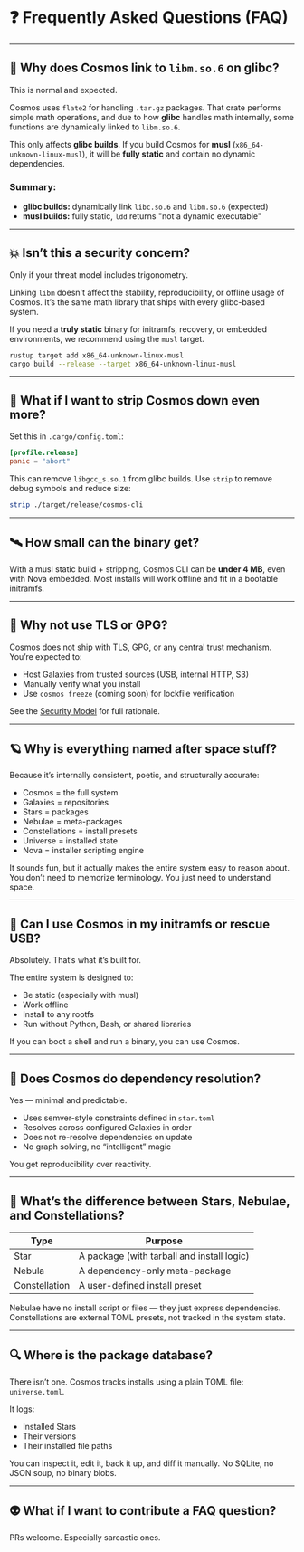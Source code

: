 # ❓ Frequently Asked Questions (FAQ)

---

## 🤔 Why does Cosmos link to `libm.so.6` on glibc?

This is normal and expected.

Cosmos uses `flate2` for handling `.tar.gz` packages. That crate performs simple math operations, and due to how **glibc** handles math internally, some functions are dynamically linked to `libm.so.6`.

This only affects **glibc builds**. If you build Cosmos for **musl** (`x86_64-unknown-linux-musl`), it will be **fully static** and contain no dynamic dependencies.

### Summary:
- **glibc builds:** dynamically link `libc.so.6` and `libm.so.6` (expected)
- **musl builds:** fully static, `ldd` returns "not a dynamic executable"

---

## 💥 Isn’t this a security concern?

Only if your threat model includes trigonometry.

Linking `libm` doesn't affect the stability, reproducibility, or offline usage of Cosmos. It’s the same math library that ships with every glibc-based system.

If you need a **truly static** binary for initramfs, recovery, or embedded environments, we recommend using the `musl` target.

```bash
rustup target add x86_64-unknown-linux-musl
cargo build --release --target x86_64-unknown-linux-musl
```

---

## 🧱 What if I want to strip Cosmos down even more?

Set this in `.cargo/config.toml`:

```toml
[profile.release]
panic = "abort"
```

This can remove `libgcc_s.so.1` from glibc builds.
Use `strip` to remove debug symbols and reduce size:

```bash
strip ./target/release/cosmos-cli
```

---

## 🛰️ How small can the binary get?

With a musl static build + stripping, Cosmos CLI can be **under 4 MB**, even with Nova embedded. Most installs will work offline and fit in a bootable initramfs.

---

## 🧪 Why not use TLS or GPG?

Cosmos does not ship with TLS, GPG, or any central trust mechanism. You’re expected to:

- Host Galaxies from trusted sources (USB, internal HTTP, S3)
- Manually verify what you install
- Use `cosmos freeze` (coming soon) for lockfile verification

See the [Security Model](./14-Security.md) for full rationale.

---

## 🪐 Why is everything named after space stuff?

Because it’s internally consistent, poetic, and structurally accurate:

- Cosmos = the full system
- Galaxies = repositories
- Stars = packages
- Nebulae = meta-packages
- Constellations = install presets
- Universe = installed state
- Nova = installer scripting engine

It sounds fun, but it actually makes the entire system easy to reason about. You don’t need to memorize terminology. You just need to understand space.

---

## 🐚 Can I use Cosmos in my initramfs or rescue USB?

Absolutely. That’s what it’s built for.

The entire system is designed to:
- Be static (especially with musl)
- Work offline
- Install to any rootfs
- Run without Python, Bash, or shared libraries

If you can boot a shell and run a binary, you can use Cosmos.

---

## 🧪 Does Cosmos do dependency resolution?

Yes — minimal and predictable.

- Uses semver-style constraints defined in `star.toml`
- Resolves across configured Galaxies in order
- Does not re-resolve dependencies on update
- No graph solving, no “intelligent” magic

You get reproducibility over reactivity.

---

## 🧠 What’s the difference between Stars, Nebulae, and Constellations?

| Type          | Purpose                            |
|---------------|-------------------------------------|
| Star          | A package (with tarball and install logic) |
| Nebula        | A dependency-only meta-package     |
| Constellation | A user-defined install preset      |

Nebulae have no install script or files — they just express dependencies. Constellations are external TOML presets, not tracked in the system state.

---

## 🔍 Where is the package database?

There isn’t one. Cosmos tracks installs using a plain TOML file: `universe.toml`.

It logs:
- Installed Stars
- Their versions
- Their installed file paths

You can inspect it, edit it, back it up, and diff it manually. No SQLite, no JSON soup, no binary blobs.

---

## 👽 What if I want to contribute a FAQ question?

PRs welcome. Especially sarcastic ones.

